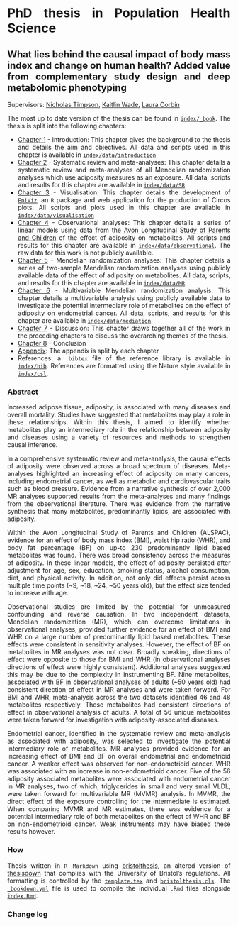 
<style>
body {
text-align: justify}
</style>

# PhD thesis in Population Health Science

## What lies behind the causal impact of body mass index and change on human health? Added value from complementary study design and deep metabolomic phenotyping

Supervisors: [Nicholas
Timpson](https://www.bristol.ac.uk/people/person/Nicholas-Timpson-cb33193a-0edb-46a8-a06f-7532cf9ee874/),
[Kaitlin
Wade](https://www.bristol.ac.uk/people/person/Kaitlin-Wade-e0c3b266-f309-442c-bb07-0e305b1f49b9/),
[Laura
Corbin](https://www.bristol.ac.uk/people/person/Laura-Corbin-15c0325f-9e1d-4f18-bb53-4bb67aa7baf7/)

The most up to date version of the thesis can be found in
[`index/_book`](https://github.com/mattlee821/000_thesis/blob/master/index/_book/thesis.pdf).
The thesis is split into the following chapters:

-   [Chapter
    1](https://github.com/mattlee821/000_thesis/blob/master/index/01-introduction.Rmd) -
    Introduction: This chapter gives the background to the thesis and
    details the aim and objectives. All data and scripts used in this
    chapter is available in
    [`index/data/introduction`](https://github.com/mattlee821/000_thesis/blob/master/index/data/introduction)
-   [Chapter
    2](https://github.com/mattlee821/000_thesis/blob/master/index/02-systematic-review.Rmd) -
    Systematic review and meta-analyses: This chapter details a
    systematic review and meta-analyses of all Mendelian randomization
    analyses which use adiposity measures as an exposure. All data,
    scripts and results for this chapter are available in
    [`index/data/SR`](https://github.com/mattlee821/000_thesis/blob/master/index/data/SR)
-   [Chapter
    3](https://github.com/mattlee821/000_thesis/blob/master/index/03-visualisation.Rmd) -
    Visualisation: This chapter details the development of
    [`EpiViz`](https://github.com/mattlee821/EpiViz), an `R` package and
    web application for the production of Circos plots. All scripts and
    plots used in this chapter are available in
    [`index/data/visualisation`](https://github.com/mattlee821/000_thesis/blob/master/index/data/visualisation)
-   [Chapter
    4](https://github.com/mattlee821/000_thesis/blob/master/index/04-observational.Rmd) -
    Observational analyses: This chapter details a series of linear
    models using data from the [Avon Longitudinal Study of Parents and
    Children](http://www.bristol.ac.uk/alspac/) of the effect of
    adiposity on metabolites. All scripts and results for this chapter
    are available in
    [`index/data/observational`](https://github.com/mattlee821/000_thesis/blob/master/index/data/observational).
    The raw data for this work is not publicly available.
-   [Chapter
    5](https://github.com/mattlee821/000_thesis/blob/master/index/05-MR.Rmd) -
    Mendelian randomization analyses: This chapter details a series of
    two-sample Mendelian randomization analyses using publicly available
    data of the effect of adiposity on metabolites. All data, scripts,
    and results for this chapter are available in
    [`index/data/MR`](https://github.com/mattlee821/000_thesis/blob/master/index/data/MR).
-   [Chapter
    6](https://github.com/mattlee821/000_thesis/blob/master/index/06-mediation.Rmd) -
    Multivariable Mendelian randomization analysis: This chapter details
    a multivariable analysis using publicly available data to
    investigate the potential intermediary role of metabolites on the
    effect of adiposity on endometrial cancer. All data, scripts, and
    results for this chapter are available in
    [`index/data/mediation`](https://github.com/mattlee821/000_thesis/blob/master/index/data/mediation).
-   [Chapter
    7](https://github.com/mattlee821/000_thesis/blob/master/index/07-discussion.Rmd) -
    Discussion: This chapter draws together all of the work in the
    preceding chapters to discuss the overarching themes of the thesis.
-   [Chapter
    8](https://github.com/mattlee821/000_thesis/blob/master/index/08-conclusion.Rmd) -
    Conclusion
-   [Appendix](https://github.com/mattlee821/000_thesis/blob/master/index/98-appendix.Rmd):
    The appendix is split by each chapter
-   References: a `.bibtex` file of the reference library is available
    in
    [`index/bib`](https://github.com/mattlee821/000_thesis/blob/master/index/bib/).
    References are formatted using the Nature style available in
    [`index/csl`](https://github.com/mattlee821/000_thesis/blob/master/index/csl).

### Abstract

Increased adipose tissue, adiposity, is associated with many diseases
and overall mortality. Studies have suggested that metabolites may play
a role in these relationships. Within this thesis, I aimed to identify
whether metabolites play an intermediary role in the relationship
between adiposity and diseases using a variety of resources and methods
to strengthen causal inference. <br>

In a comprehensive systematic review and meta-analysis, the causal
effects of adiposity were observed across a broad spectrum of diseases.
Meta-analyses highlighted an increasing effect of adiposity on many
cancers, including endometrial cancer, as well as metabolic and
cardiovascular traits such as blood pressure. Evidence from a narrative
synthesis of over 2,000 MR analyses supported results from the
meta-analyses and many findings from the observational literature. There
was evidence from the narrative synthesis that many metabolites,
predominantly lipids, are associated with adiposity. <br>

Within the Avon Longitudinal Study of Parents and Children (ALSPAC),
evidence for an effect of body mass index (BMI), waist hip ratio (WHR),
and body fat percentage (BF) on up-to 230 predominantly lipid based
metabolites was found. There was broad consistency across the measures
of adiposity. In these linear models, the effect of adiposity persisted
after adjustment for age, sex, education, smoking status, alcohol
consumption, diet, and physical activity. In addition, not only did
effects persist across multiple time points (\~9, \~18, \~24, \~50 years
old), but the effect size tended to increase with age. <br>

Observational studies are limited by the potential for unmeasured
confounding and reverse causation. In two independent datasets,
Mendelian randomization (MR), which can overcome limitations in
observational analyses, provided further evidence for an effect of BMI
and WHR on a large number of predominantly lipid based metabolites.
These effects were consistent in sensitivity analyses. However, the
effect of BF on metabolites in MR analyses was not clear. Broadly
speaking, directions of effect were opposite to those for BMI and WHR
(in observational analyses directions of effect were highly consistent).
Additional analyses suggested this may be due to the complexity in
instrumenting BF. Nine metabolites, associated with BF in observational
analyses of adults (\~50 years old) had consistent direction of effect
in MR analyses and were taken forward. For BMI and WHR, meta-analysis
across the two datasets identified 46 and 48 metabolites respectively.
These metabolites had consistent directions of effect in observational
analysis of adults. A total of 56 unique metabolites were taken forward
for investigation with adiposity-associated diseases. <br>

Endometrial cancer, identified in the systematic review and
meta-analysis as associated with adiposity, was selected to investigate
the potential intermediary role of metabolites. MR analyses provided
evidence for an increasing effect of BMI and BF on overall endometrial
and endometrioid cancer. A weaker effect was observed for
non-endometrioid cancer. WHR was associated with an increase in
non-endometrioid cancer. Five of the 56 adiposity associated metabolites
were associated with endometrial cancer in MR analyses, two of which,
triglycerides in small and very small VLDL, were taken forward for
multivariable MR (MVMR) analysis. In MVMR, the direct effect of the
exposure controlling for the intermediate is estimated. When comparing
MVMR and MR estimates, there was evidence for a potential intermediary
role of both metabolites on the effect of WHR and BF on non-endometrioid
cancer. Weak instruments may have biased these results however.
### How

Thesis written in `R Markdown` using
[bristolthesis](https://github.com/mattlee821/bristolthesis), an altered
version of [thesisdown](https://github.com/ismayc/thesisdown) that
complies with the University of Bristol’s regulations. All formatting is
controlled by the
[`template.tex`](https://github.com/mattlee821/000_thesis/blob/master/index/template.tex)
and
[`bristolthesis.cls`](https://github.com/mattlee821/000_thesis/blob/master/index/bristolthesis.cls).
The
[`_bookdown.yml`](https://github.com/mattlee821/000_thesis/blob/master/index/_bookdown.yml)
file is used to compile the individual `.Rmd` files alongside
[`index.Rmd`](https://github.com/mattlee821/000_thesis/blob/master/index/index.Rmd).

### Change log
